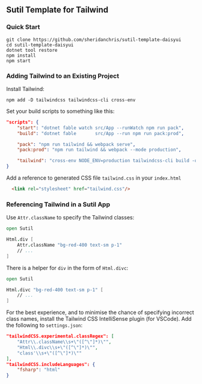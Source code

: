 ## Sutil Template for Tailwind

### Quick Start

```shell
git clone https://github.com/sheridanchris/sutil-template-daisyui
cd sutil-template-daisyui
dotnet tool restore
npm install
npm start
```

### Adding Tailwind to an Existing Project

Install Tailwind:

```shell
npm add -D tailwindcss tailwindcss-cli cross-env
```

Set your build scripts to something like this:

```json
"scripts": {
    "start": "dotnet fable watch src/App --runWatch npm run pack",
    "build": "dotnet fable       src/App --run npm run pack:prod",

    "pack": "npm run tailwind && webpack serve",
    "pack:prod": "npm run tailwind && webpack --mode production",

    "tailwind": "cross-env NODE_ENV=production tailwindcss-cli build -o public/tailwind.css"
}
```

Add a reference to generated CSS file `tailwind.css` in your `index.html`

```html
  <link rel="stylesheet" href="tailwind.css"/>
```

### Referencing Tailwind in a Sutil App

Use `Attr.className` to specify the Tailwind classes:

```fs
open Sutil

Html.div [
    Attr.className "bg-red-400 text-sm p-1"
    // ...
]
```

There is a helper for `div` in the form of `Html.divc`:

```fs
open Sutil

Html.divc "bg-red-400 text-sm p-1" [
    // ...
]
```

For the best experience, and to minimise the chance of specifying incorrect class names, install
the Tailwind CSS IntelliSense plugin (for VSCode). Add the following to `settings.json`:

```json
"tailwindCSS.experimental.classRegex": [
    "Attr\\.className\\s+\"([^\"]*)\"",
    "Html\\.divc\\s+\"([^\"]*)\"",
    "class'\\s+\"([^\"]*)\""
],
"tailwindCSS.includeLanguages": {
    "fsharp": "html"
}
```
